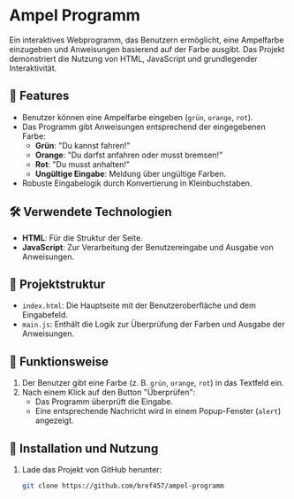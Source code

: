 # Ampel Programm

Ein interaktives Webprogramm, das Benutzern ermöglicht, eine Ampelfarbe einzugeben und Anweisungen basierend auf der Farbe ausgibt. 
Das Projekt demonstriert die Nutzung von HTML, JavaScript und grundlegender Interaktivität.

## 🚦 Features

- Benutzer können eine Ampelfarbe eingeben (`grün`, `orange`, `rot`).
- Das Programm gibt Anweisungen entsprechend der eingegebenen Farbe:
  - **Grün**: "Du kannst fahren!"
  - **Orange**: "Du darfst anfahren oder musst bremsen!"
  - **Rot**: "Du musst anhalten!"
  - **Ungültige Eingabe**: Meldung über ungültige Farben.
- Robuste Eingabelogik durch Konvertierung in Kleinbuchstaben.

## 🛠️ Verwendete Technologien

- **HTML**: Für die Struktur der Seite.
- **JavaScript**: Zur Verarbeitung der Benutzereingabe und Ausgabe von Anweisungen.

## 📁 Projektstruktur

- `index.html`: Die Hauptseite mit der Benutzeroberfläche und dem Eingabefeld.
- `main.js`: Enthält die Logik zur Überprüfung der Farben und Ausgabe der Anweisungen.

## 📖 Funktionsweise

1. Der Benutzer gibt eine Farbe (z. B. `grün`, `orange`, `rot`) in das Textfeld ein.
2. Nach einem Klick auf den Button "Überprüfen":
   - Das Programm überprüft die Eingabe.
   - Eine entsprechende Nachricht wird in einem Popup-Fenster (`alert`) angezeigt.

## 🚀 Installation und Nutzung

1. Lade das Projekt von GitHub herunter:
   ```bash
   git clone https://github.com/bref457/ampel-programm

